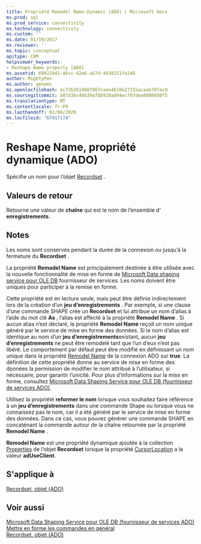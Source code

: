 ```yaml
---
title: Propriété Remodel Name-Dynamic (ADO) | Microsoft Docs
ms.prod: sql
ms.prod_service: connectivity
ms.technology: connectivity
ms.custom: ''
ms.date: 01/19/2017
ms.reviewer: ''
ms.topic: conceptual
apitype: COM
helpviewer_keywords:
- Reshape Name property [ADO]
ms.assetid: 690229d1-46cc-42e6-a57d-4438251fe248
author: MightyPen
ms.author: genemi
ms.openlocfilehash: ec72b2b1908f967caee4610e27315acaab787ac9
ms.sourcegitcommit: b87d36c46b39af8b929ad94ec707dee8800950f5
ms.translationtype: MT
ms.contentlocale: fr-FR
ms.lasthandoff: 02/08/2020
ms.locfileid: "67917174"
---
```

# <a name="reshape-name-property-dynamic-ado"></a>Reshape Name, propriété dynamique (ADO)
Spécifie un nom pour l’objet [Recordset](../../../ado/reference/ado-api/recordset-object-ado.md) .  
  
## <a name="return-values"></a>Valeurs de retour  
 Retourne une valeur de **chaîne** qui est le nom de l’ensemble d' **enregistrements**.  
  
## <a name="remarks"></a>Notes  
 Les noms sont conservés pendant la durée de la connexion ou jusqu’à la fermeture du **Recordset** .  
  
 La propriété **Remodel Name** est principalement destinée à être utilisée avec la nouvelle fonctionnalité de mise en forme de [Microsoft Data shaping service pour OLE DB](../../../ado/guide/appendixes/microsoft-data-shaping-service-for-ole-db-ado-service-provider.md) fournisseur de services. Les noms doivent être uniques pour participer à la remise en forme.  
  
 Cette propriété est en lecture seule, mais peut être définie indirectement lors de la création d’un **jeu d’enregistrements** . Par exemple, si une clause d’une commande SHAPE crée un **Recordset** et lui attribue un nom d’alias à l’aide du mot clé **As** , l’alias est affecté à la propriété **Remodel Name** . Si aucun alias n’est déclaré, la propriété **Remodel Name** reçoit un nom unique généré par le service de mise en forme des données. Si le nom d’alias est identique au nom d’un **jeu d’enregistrements**existant, aucun **jeu d’enregistrements** ne peut être remodelé tant que l’un d’eux n’est pas libéré. Le comportement par défaut peut être modifié en définissant un nom unique dans la propriété [Remodel Name](../../../ado/reference/ado-api/reshape-name-property-dynamic-ado.md) de la connexion ADO sur **true**. La définition de cette propriété donne au service de mise en forme des données la permission de modifier le nom attribué à l’utilisateur, si nécessaire, pour garantir l’unicité. Pour plus d’informations sur la mise en forme, consultez [Microsoft Data Shaping Service pour OLE DB (fournisseur de services ADO)](../../../ado/guide/appendixes/microsoft-data-shaping-service-for-ole-db-ado-service-provider.md).  
  
 Utilisez la propriété **reformer le nom** lorsque vous souhaitez faire référence à un **jeu d’enregistrements** dans une commande Shape ou lorsque vous ne connaissez pas le nom, car il a été généré par le service de mise en forme des données. Dans ce cas, vous pouvez générer une commande SHAPE en concaténant la commande autour de la chaîne retournée par la propriété **Remodel Name** .  
  
 **Remodel Name** est une propriété dynamique ajoutée à la collection [Properties](../../../ado/reference/ado-api/properties-collection-ado.md) de l’objet **Recordset** lorsque la propriété [CursorLocation](../../../ado/reference/ado-api/cursorlocation-property-ado.md) a la valeur **adUseClient**.  
  
## <a name="applies-to"></a>S'applique à  
 [Recordset, objet (ADO)](../../../ado/reference/ado-api/recordset-object-ado.md)  
  
## <a name="see-also"></a>Voir aussi  
 [Microsoft Data Shaping Service pour OLE DB (fournisseur de services ADO)](../../../ado/guide/appendixes/microsoft-data-shaping-service-for-ole-db-ado-service-provider.md)   
 [Mettre en forme les commandes en général](../../../ado/guide/data/shape-commands-in-general.md)   
 [Recordset, objet (ADO)](../../../ado/reference/ado-api/recordset-object-ado.md)
